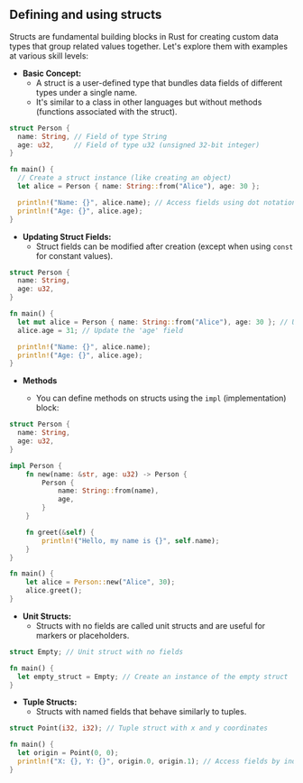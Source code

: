## Defining and using structs

Structs are fundamental building blocks in Rust for creating custom data types that group related values together. Let's explore them with examples at various skill levels:

- **Basic Concept:**
    - A struct is a user-defined type that bundles data fields of different types under a single name.
    - It's similar to a class in other languages but without methods (functions associated with the struct).

```rust
struct Person {
  name: String, // Field of type String
  age: u32,     // Field of type u32 (unsigned 32-bit integer)
}

fn main() {
  // Create a struct instance (like creating an object)
  let alice = Person { name: String::from("Alice"), age: 30 };

  println!("Name: {}", alice.name); // Access fields using dot notation
  println!("Age: {}", alice.age);
}
```

- **Updating Struct Fields:**
    - Struct fields can be modified after creation (except when using `const` for constant values).

```rust
struct Person {
  name: String,
  age: u32,
}

fn main() {
  let mut alice = Person { name: String::from("Alice"), age: 30 }; // Use 'mut' for mutability
  alice.age = 31; // Update the 'age' field

  println!("Name: {}", alice.name);
  println!("Age: {}", alice.age);
}
```

- **Methods**

    - You can define methods on structs using the `impl` (implementation) block:

```rust
struct Person {
  name: String,
  age: u32,
}

impl Person {
    fn new(name: &str, age: u32) -> Person {
        Person {
            name: String::from(name),
            age,
        }
    }

    fn greet(&self) {
        println!("Hello, my name is {}", self.name);
    }
}

fn main() {
    let alice = Person::new("Alice", 30);
    alice.greet();
}
```

- **Unit Structs:**
    - Structs with no fields are called unit structs and are useful for markers or placeholders.

```rust
struct Empty; // Unit struct with no fields

fn main() {
  let empty_struct = Empty; // Create an instance of the empty struct
}
```

- **Tuple Structs:**
    - Structs with named fields that behave similarly to tuples.

```rust
struct Point(i32, i32); // Tuple struct with x and y coordinates

fn main() {
  let origin = Point(0, 0);
  println!("X: {}, Y: {}", origin.0, origin.1); // Access fields by index
}
```
